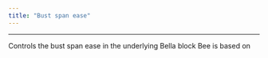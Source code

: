 ```yaml
---
title: "Bust span ease"
---
```


***

Controls the bust span ease in the underlying Bella block Bee is based on




